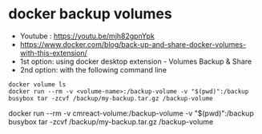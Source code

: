 # docker backup volumes

- Youtube : https://youtu.be/mjh82gpnYpk
- https://www.docker.com/blog/back-up-and-share-docker-volumes-with-this-extension/
- 1st option: using docker desktop extension - Volumes Backup & Share
- 2nd option: with the following command line

```
docker volume ls
docker run --rm -v <volume-name>:/backup-volume -v "$(pwd)":/backup busybox tar -zcvf /backup/my-backup.tar.gz /backup-volume
```

docker run --rm -v cmreact-volume:/backup-volume -v "$(pwd)":/backup busybox tar -zcvf /backup/my-backup.tar.gz /backup-volume